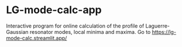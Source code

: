# LG-mode-calc-app

Interactive program for online calculation of the profile of Laguerre-Gaussian resonator modes, local minima and maxima.
Go to https://lg-mode-calc.streamlit.app/
